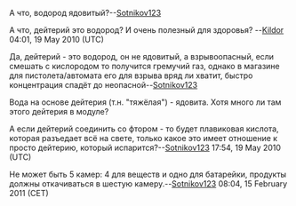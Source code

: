 А что, водород ядовитый?--[Sotnikov123](User:Sotnikov123 "wikilink")


А что, дейтерий это водород? И очень полезный для здоровья?
--[Kildor](User:Kildor "wikilink") 04:01, 19 May 2010 (UTC)


Да, дейтерий - это водород, он не ядовитый, а взрывоопасный, если
смешать с кислородом то получится гремучий газ, однако в магазине для
пистолета/автомата его для взрыва вряд ли хватит, быстро концентрация
спадёт до неопасной--[Sotnikov123](User:Sotnikov123 "wikilink")


Вода на основе дейтерия (т.н. "тяжёлая") - ядовита. Хотя много ли там
этого дейтерия в модуле?


А если дейтерий соединить со фтором - то будет плавиковая кислота,
которая разъедает всё на свете, только какое это имеет отношение к
просто дейтерию, который
испарится?--[Sotnikov123](User:Sotnikov123 "wikilink") 17:54, 19 May
2010 (UTC)

Не может быть 5 камер: 4 для веществ и одно для батарейки, продукты
должны откачиваться в шестую
камеру.--[Sotnikov123](User:Sotnikov123 "wikilink") 08:04, 15 February
2011 (CET)